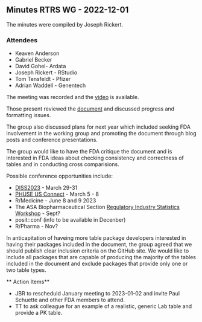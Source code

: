 ## Minutes RTRS WG - 2022-12-01

The minutes were compiled by Joseph Rickert.

### Attendees
* Keaven Anderson
* Gabriel Becker
* David Gohel-  Ardata
* Joseph Rickert - RStudio
* Tom Tensfeldt - Pfizer
* Adrian Waddell - Genentech

The meeting was recorded and the [video](https://rstudio.zoom.us/rec/share/Wneh2mo13fXHwCp4vIojei96Q0XBgqUDNKcOm5BZEiD4WzkKCTe-nD6C_KErLivJ.ravMHfcsoEYoHLe9?startTime=1669914743000) is available.

Those present reviewed the [document](https://rconsortium.github.io/rtrs-wg/) and discussed progress and formatting issues.

The group also discussed plans for next year which included seeking FDA involvement in the working group and promoting the document through blog posts and conference presentations.

The group would like to have the FDA critique the document and is interested in FDA ideas about checking consistency and correctness of tables and in conducting cross comparisions.

Possible conference opportunities include:

* [DISS2023](https://sites.duke.edu/diss/) - March 29-31
* [PHUSE US Connect](https://sites.duke.edu/diss/) - March 5 - 8
* R/Medicine - June 8 and 9 2023
* The ASA Biopharmaceutical Section [Regulatory Industry Statistics Workshop](https://ww2.amstat.org/meetings/biop/2022/workshopinfo.cfm) - Sept?
* posit::conf (info to be available in Decenber)
* R/Pharma - Nov?


In anticapitation of haveing more table package developers interested in having their packages included in the document, the group agreed that we should publish clear inclusion criteria on the GitHub site. We would like to include all packages that are capable of producing the majority of the tables included in the document and exclude packages that provide only one or two table types.

** Action Items**

* JBR to rescheduld January meeting to 2023-01-02 and invite Paul Schuette and other FDA members to attend.
* TT to ask colleague for an example of a realistic, generic Lab table and provide a PK table.
